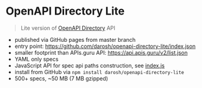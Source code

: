# OpenAPI Directory Lite

> Lite version of [OpenAPI Directory](https://github.com/APIs-guru/openapi-directory) API

* published via GitHub pages from master branch
* entry point: https://github.com/darosh/openapi-directory-lite/index.json
* smaller footprint than APIs.guru API: https://api.apis.guru/v2/list.json
* YAML only specs
* JavaScript API for spec api paths construction, see [index.js](./index.js)
* install from GitHub via `npm install darosh/openapi-directory-lite` 
* 500+ specs, ~50 MB (7 MB gzipped)
